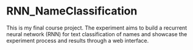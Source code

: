 # RNN_NameClassification
This is my final course project. The experiment aims to build a recurrent neural network (RNN) for text classification of names and showcase the experiment process and results through a web interface.
